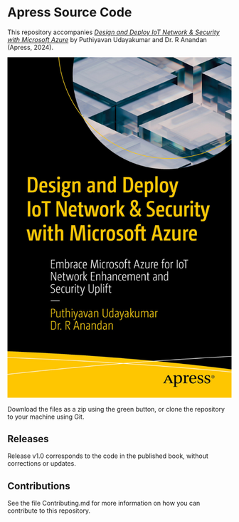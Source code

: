 # Apress Source Code

This repository accompanies [*Design and Deploy IoT Network & Security with Microsoft Azure*](https://link.springer.com/book/9798868809071) by Puthiyavan Udayakumar and Dr. R Anandan (Apress, 2024).

[comment]: #cover
![Cover image](979-8-8688-0907-1.jpg)

Download the files as a zip using the green button, or clone the repository to your machine using Git.

## Releases

Release v1.0 corresponds to the code in the published book, without corrections or updates.

## Contributions

See the file Contributing.md for more information on how you can contribute to this repository.